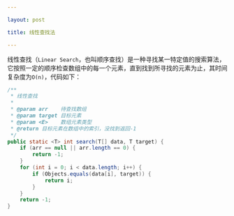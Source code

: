 ```yaml
---

layout: post

title: 线性查找法

---
```


线性查找（`Linear Search`，也叫顺序查找）是一种寻找某一特定值的搜索算法，它按照一定的顺序检查数组中的每一个元素，直到找到所寻找的元素为止，其时间复杂度为`O(n)`，代码如下：
```java
/**
 * 线性查找
 *
 * @param arr    待查找数组
 * @param target 目标元素
 * @param <E>    数组元素类型
 * @return 目标元素在数组中的索引，没找到返回-1
 */
public static <T> int search(T[] data, T target) {
    if (arr == null || arr.length == 0) {
        return -1;
    }
    for (int i = 0; i < data.length; i++) {
        if (Objects.equals(data[i], target)) {
            return i;
        }
    }
    return -1;
}
```
